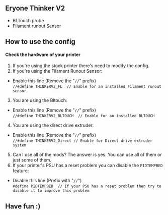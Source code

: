 ## Eryone Thinker V2

 - BLTouch probe
 - Filament runout Sensor

## How to use the config

#### Check the hardware of your printer

1. If you're using the stock printer there's need to modify the config.
2. If you're using the Filament Runout Sensor:
  - Enable this line (Remove the "`//`" prefix)<br/>
    `//#define THINKERV2_FL  // Enable for an installed Filament runout sensor`
3. You are using the Bltouch:
  - Enable this line (Remove the "`//`" prefix)<br/>
    `//#define THINKERV2_BLTOUCH  // Enable for an installed BLTOUCH`
4. You are using the direct drive extruder:
  - Enable this line (Remove the "`//`" prefix)<br/>
    `//#define THINKERV2_Direct // Enable for Direct drive extruder system`
5. Can I use all of the mods? The answer is yes. You can use all of them or just some of them.
6. If your printer's PSU has a reset problem you can disable the `PIDTEMPBED` feature:
  - Disable this line (Prefix with "`//`")<br/>
    `#define PIDTEMPBED  // If your PSU has a reset problem then try to disable it to improve this problem`

## Have fun :)
